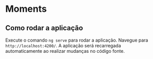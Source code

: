 # Moments

## Como rodar a aplicação

Execute o comando `ng serve` para rodar a aplicação. Navegue para `http://localhost:4200/`. A aplicação será recarregada  
automaticamente ao realizar mudanças no código fonte.
